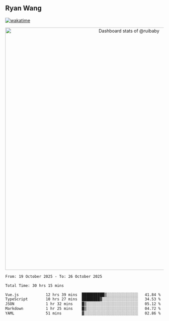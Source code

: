 ## Ryan Wang

[![wakatime](https://wakatime.com/badge/user/6f4ce45f-b03c-4eb3-b701-4b95e0885d94.svg)](https://wakatime.com/@6f4ce45f-b03c-4eb3-b701-4b95e0885d94)

<!-- Copy-paste in your Readme.md file -->

<a href="https://next.ossinsight.io/widgets/official/compose-user-dashboard-stats?user_id=21301288" target="_blank" style="display: block" align="center">
  <picture>
    <source media="(prefers-color-scheme: dark)" srcset="https://next.ossinsight.io/widgets/official/compose-user-dashboard-stats/thumbnail.png?user_id=21301288&image_size=auto&color_scheme=dark" width="771" height="auto">
    <img alt="Dashboard stats of @ruibaby" src="https://next.ossinsight.io/widgets/official/compose-user-dashboard-stats/thumbnail.png?user_id=21301288&image_size=auto&color_scheme=light" width="771" height="auto">
  </picture>
</a>

<!-- Made with [OSS Insight](https://ossinsight.io/) -->


<!--START_SECTION:waka-->

```txt
From: 19 October 2025 - To: 26 October 2025

Total Time: 30 hrs 15 mins

Vue.js            12 hrs 39 mins  ██████████▒░░░░░░░░░░░░░░   41.84 %
TypeScript        10 hrs 27 mins  ████████▓░░░░░░░░░░░░░░░░   34.53 %
JSON              1 hr 32 mins    █▒░░░░░░░░░░░░░░░░░░░░░░░   05.12 %
Markdown          1 hr 25 mins    █▒░░░░░░░░░░░░░░░░░░░░░░░   04.72 %
YAML              51 mins         ▓░░░░░░░░░░░░░░░░░░░░░░░░   02.86 %
```

<!--END_SECTION:waka-->
